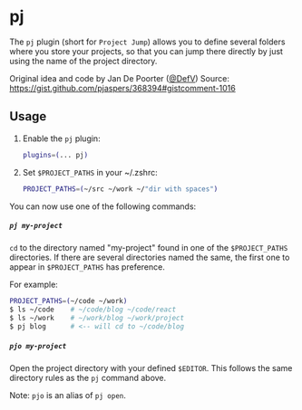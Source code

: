 # pj

The `pj` plugin (short for `Project Jump`) allows you to define several
folders where you store your projects, so that you can jump there directly
by just using the name of the project directory.

Original idea and code by Jan De Poorter ([@DefV](https://github.com/DefV))
Source: <https://gist.github.com/pjaspers/368394#gistcomment-1016>

## Usage

1. Enable the `pj` plugin:

   ```zsh
   plugins=(... pj)
   ```

2. Set `$PROJECT_PATHS` in your ~/.zshrc:

   ```zsh
   PROJECT_PATHS=(~/src ~/work ~/"dir with spaces")
   ```

You can now use one of the following commands:

##### `pj my-project`

`cd` to the directory named "my-project" found in one of the `$PROJECT_PATHS`
directories. If there are several directories named the same, the first one
to appear in `$PROJECT_PATHS` has preference.

For example:

```zsh
PROJECT_PATHS=(~/code ~/work)
$ ls ~/code    # ~/code/blog ~/code/react
$ ls ~/work    # ~/work/blog ~/work/project
$ pj blog      # <-- will cd to ~/code/blog
```

##### `pjo my-project`

Open the project directory with your defined `$EDITOR`. This follows the same
directory rules as the `pj` command above.

Note: `pjo` is an alias of `pj open`.
